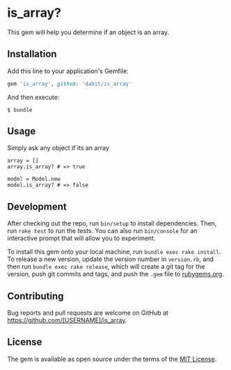 # is_array?

This gem will help you determine if an object is an array.

## Installation

Add this line to your application's Gemfile:

```ruby
gem 'is_array', github: 'dabit/is_array'
```

And then execute:

    $ bundle

## Usage

Simply ask any object if its an array

    array = []
    array.is_array? # => true

    model = Model.new
    model.is_array? # => false

## Development

After checking out the repo, run `bin/setup` to install dependencies. Then, run `rake test` to run the tests. You can also run `bin/console` for an interactive prompt that will allow you to experiment.

To install this gem onto your local machine, run `bundle exec rake install`. To release a new version, update the version number in `version.rb`, and then run `bundle exec rake release`, which will create a git tag for the version, push git commits and tags, and push the `.gem` file to [rubygems.org](https://rubygems.org).

## Contributing

Bug reports and pull requests are welcome on GitHub at https://github.com/[USERNAME]/is_array.


## License

The gem is available as open source under the terms of the [MIT License](http://opensource.org/licenses/MIT).

